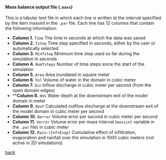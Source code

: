 #### Mass balance output file (`.mass`)

This is a tabular text file in which each line is written at the interval specified by the item massint in the `.par` file. Each line has 12 columns that contain the following information: 

  - **Column 1.** `Time` The time in seconds at which the data was saved
  - **Column 2.** `Tstep` Time step specified in seconds, either by the user or automatically selected
  - **Column 3.** `MinTstep` Minimum time step used so far during the simulation in seconds
  - **Column 4.** `NumTsteps` Number of time steps since the start of the simulation
  - **Column 5.** `Area` Area inundated in square meter
  - **Column 6.** `Vol` Volume of water in the domain in cubic meter
  - **Column 7.** `Qin` Inflow discharge in cubic meter per second (from the open domain edges)
  - ****Column 8.** `Hds` Water depth at the downstream exit of the model domain in meter
  - **Column 9.** `Qout` Calculated outflow discharge at the downstream exit of the model domain in cubic meter per second
  - **Column 10.** `Qerror` Volume error per second in cubic meter per second
  - **Column 11.** `Verror` Volume error per mass interval (`massint` variable in the `.par` file) in cubic meter
  - **Column 12.** `Rain-(Inf+Evap)` Cumulative effect of infiltration, evaporation and rainfall over the simulation in 1000 cubic meters (not active in 2D simulations)
  
  
  [back](/Merewether3.md)

